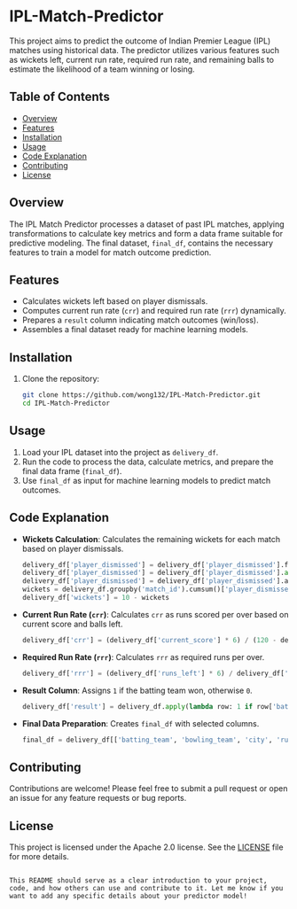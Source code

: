 # IPL-Match-Predictor

This project aims to predict the outcome of Indian Premier League (IPL) matches using historical data. The predictor utilizes various features such as wickets left, current run rate, required run rate, and remaining balls to estimate the likelihood of a team winning or losing.

## Table of Contents
- [Overview](#overview)
- [Features](#features)
- [Installation](#installation)
- [Usage](#usage)
- [Code Explanation](#code-explanation)
- [Contributing](#contributing)
- [License](#license)

## Overview

The IPL Match Predictor processes a dataset of past IPL matches, applying transformations to calculate key metrics and form a data frame suitable for predictive modeling. The final dataset, `final_df`, contains the necessary features to train a model for match outcome prediction.

## Features

- Calculates wickets left based on player dismissals.
- Computes current run rate (`crr`) and required run rate (`rrr`) dynamically.
- Prepares a `result` column indicating match outcomes (win/loss).
- Assembles a final dataset ready for machine learning models.

## Installation

1. Clone the repository:
   ```bash
   git clone https://github.com/wong132/IPL-Match-Predictor.git
   cd IPL-Match-Predictor
   ```


## Usage

1. Load your IPL dataset into the project as `delivery_df`.
2. Run the code to process the data, calculate metrics, and prepare the final data frame (`final_df`).
3. Use `final_df` as input for machine learning models to predict match outcomes.

## Code Explanation

- **Wickets Calculation**: Calculates the remaining wickets for each match based on player dismissals.
    ```python
    delivery_df['player_dismissed'] = delivery_df['player_dismissed'].fillna("0")
    delivery_df['player_dismissed'] = delivery_df['player_dismissed'].apply(lambda x: x if x == "0" else "1")
    delivery_df['player_dismissed'] = delivery_df['player_dismissed'].astype('int')
    wickets = delivery_df.groupby('match_id').cumsum()['player_dismissed'].values
    delivery_df['wickets'] = 10 - wickets
    ```

- **Current Run Rate (`crr`)**: Calculates `crr` as runs scored per over based on current score and balls left.
    ```python
    delivery_df['crr'] = (delivery_df['current_score'] * 6) / (120 - delivery_df['balls_left'])
    ```

- **Required Run Rate (`rrr`)**: Calculates `rrr` as required runs per over.
    ```python
    delivery_df['rrr'] = (delivery_df['runs_left'] * 6) / delivery_df['balls_left']
    ```

- **Result Column**: Assigns `1` if the batting team won, otherwise `0`.
    ```python
    delivery_df['result'] = delivery_df.apply(lambda row: 1 if row['batting_team'] == row['winner'] else 0, axis=1)
    ```

- **Final Data Preparation**: Creates `final_df` with selected columns.
    ```python
    final_df = delivery_df[['batting_team', 'bowling_team', 'city', 'runs_left', 'balls_left', 'wickets', 'total_runs_x', 'crr', 'rrr', 'result']]
    ```

## Contributing

Contributions are welcome! Please feel free to submit a pull request or open an issue for any feature requests or bug reports.

## License

This project is licensed under the Apache 2.0 license. See the [LICENSE](LICENSE) file for more details.
```

This README should serve as a clear introduction to your project, code, and how others can use and contribute to it. Let me know if you want to add any specific details about your predictor model!